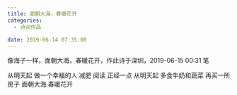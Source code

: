 ```yaml
---
title: 面朝大海，春暖花开
categories:
  - 诗词作品

date: 2019-06-14 07:35:00
---
```


像海子一样，面朝大海，春暖花开，作此诗于深圳，2019-06-15 00:31 笔

<!-- more -->
<div class="poem">

从明天起
做一个幸福的人
减肥 阅读 正经一点
从明天起
多食牛奶和蔬菜
再买一所房子
面朝大海 春暖花开

</div>
